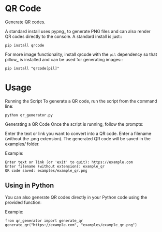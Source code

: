 # QR Code

Generate QR codes.

A standard install uses pypng_ to generate PNG files and can also render QR
codes directly to the console. A standard install is just::

    pip install qrcode

For more image functionality, install qrcode with the ``pil`` dependency so
that pillow_ is installed and can be used for generating images::

    pip install "qrcode[pil]"


Usage
=====

Running the Script
To generate a QR code, run the script from the command line:

    python qr_generator.py


Generating a QR Code
Once the script is running, follow the prompts:

Enter the text or link you want to convert into a QR code.
Enter a filename (without the .png extension).
The generated QR code will be saved in the examples/ folder.

Example:

    Enter text or link (or 'exit' to quit): https://example.com  
    Enter filename (without extension): example_qr  
    QR code saved: examples/example_qr.png  

Using in Python
--------------

You can also generate QR codes directly in your Python code using the provided function:

Example:

    from qr_generator import generate_qr  
    generate_qr("https://example.com", "examples/example_qr.png")
